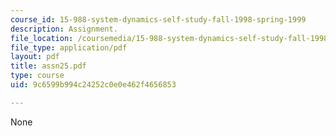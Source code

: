 ```yaml
---
course_id: 15-988-system-dynamics-self-study-fall-1998-spring-1999
description: Assignment.
file_location: /coursemedia/15-988-system-dynamics-self-study-fall-1998-spring-1999/9c6599b994c24252c0e0e462f4656853_assn25.pdf
file_type: application/pdf
layout: pdf
title: assn25.pdf
type: course
uid: 9c6599b994c24252c0e0e462f4656853

---
```

None